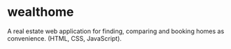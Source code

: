 # wealthome
 A real estate web application for finding, comparing and booking homes as  convenience. (HTML, CSS, JavaScript).
